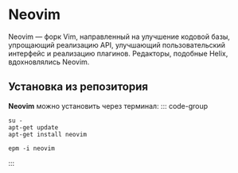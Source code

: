 # Neovim

Neovim — форк Vim, направленный на улучшение кодовой базы, упрощающий реализацию API, улучшающий пользовательский интерфейс и реализацию плагинов. Редакторы, подобные Helix, вдохновлялись Neovim.

## Установка из репозитория

**Neovim** можно установить через терминал:
::: code-group

```shell[apt-get]
su -
apt-get update
apt-get install neovim
```
```shell[epm]
epm -i neovim
```
:::